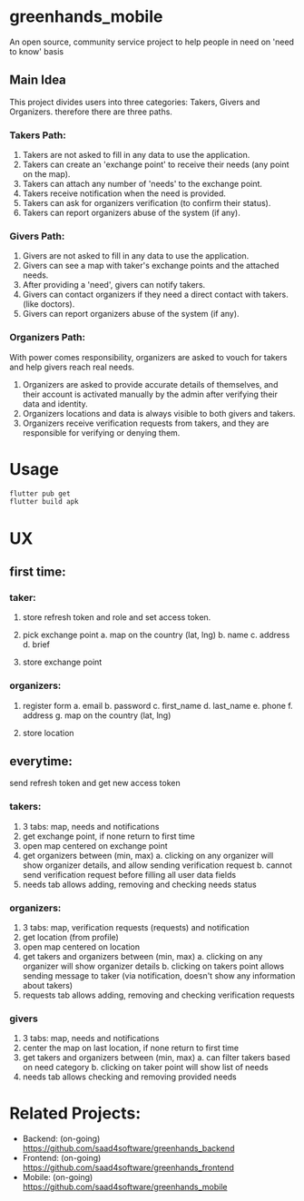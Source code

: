 # greenhands_mobile
An open source, community service project to help people in need on 'need to know' basis


## Main Idea
This project divides users into three categories: Takers, Givers and Organizers.
therefore there are three paths.

### Takers Path:
1. Takers are not asked to fill in any data to use the application.
2. Takers can create an 'exchange point' to receive their needs (any point on the map).
3. Takers can attach any number of 'needs' to the exchange point.
4. Takers receive notification when the need is provided.
5. Takers can ask for organizers verification (to confirm their status).
6. Takers can report organizers abuse of the system (if any).

### Givers Path:
1. Givers are not asked to fill in any data to use the application.
2. Givers can see a map with taker's exchange points and the attached needs.
3. After providing a 'need', givers can notify takers.
4. Givers can contact organizers if they need a direct contact with takers. (like doctors).
5. Givers can report organizers abuse of the system (if any).

### Organizers Path:
With power comes responsibility, organizers are asked to vouch for takers and help givers reach real needs.
1. Organizers are asked to provide accurate details of themselves, and their account is activated manually by the admin after verifying their data and identity.
2. Organizers locations and data is always visible to both givers and takers.
3. Organizers receive verification requests from takers, and they are responsible for verifying or denying them.

# Usage

```bash
flutter pub get
flutter build apk
```


# UX
## first time:
### taker:
1. store refresh token and role and set access token.
2. pick exchange point
    a. map on the country (lat, lng)
    b. name
    c. address
    d. brief
   
3. store exchange point

### organizers:
1. register form
    a. email
    b. password
    c. first_name
    d. last_name
    e. phone
    f. address
    g. map on the country (lat, lng)
   
2. store location

## everytime:
send refresh token and get new access token

### takers:
1. 3 tabs: map, needs and notifications
2. get exchange point, if none return to first time
3. open map centered on exchange point
4. get organizers between (min, max)
   a. clicking on any organizer will show organizer details, and allow sending verification request
   b. cannot send verification request before filling all user data fields
5. needs tab allows adding, removing and checking needs status

### organizers:
1. 3 tabs: map, verification requests (requests) and notification
2. get location (from profile)
3. open map centered on location
4. get takers and organizers between (min, max)
   a. clicking on any organizer will show organizer details
   b. clicking on takers point allows sending message to taker (via notification, doesn't show any information about takers)
5. requests tab allows adding, removing and checking verification requests

### givers
1. 3 tabs: map, needs and notifications
2. center the map on last location, if none return to first time
3. get takers and organizers between (min, max)
   a. can filter takers based on need category
   b. clicking on taker point will show list of needs
4. needs tab allows checking and removing provided needs


# Related Projects:
* Backend: (on-going) https://github.com/saad4software/greenhands_backend
* Frontend: (on-going) https://github.com/saad4software/greenhands_frontend
* Mobile: (on-going) https://github.com/saad4software/greenhands_mobile

